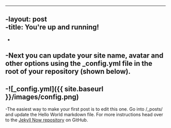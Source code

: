 ----		
-layout: post		
-title: You're up and running!		
----		
-		
-Next you can update your site name, avatar and other options using the _config.yml file in the root of your repository (shown below).		
-		
-![_config.yml]({{ site.baseurl }}/images/config.png)		
-		
-The easiest way to make your first post is to edit this one. Go into /_posts/ and update the Hello World markdown file. For more instructions head over to the [Jekyll Now repository](https://github.com/barryclark/jekyll-now) on GitHub.
